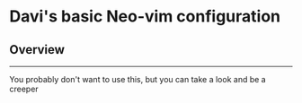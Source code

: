# Davi's basic Neo-vim configuration

## Overview
---
You probably don't want to use this, but you can take a look and be a creeper
